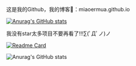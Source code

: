 这是我的Github，我的博客👀：miaoermua.github.io

[![Anurag's GitHub stats](https://github-readme-stats.vercel.app/api?username=anuraghazra)](https://github.com/anuraghazra/github-readme-stats)

我没有star太多项目不要再看了!!!∑(ﾟДﾟノ)ノ

[![Readme Card](https://github.com/miaoermua/miaoermua.github.io)](https://miaoermua.github.io/)

![Anurag's GitHub stats](https://github-readme-stats.vercel.app/api?username=anuraghazra&show_icons=true)
